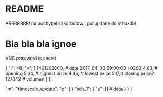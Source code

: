 # README

ARRRRRRR! na pochybel szkorbutowi, pulluj dane do influxdb!

# Bla bla bla ignoe
VNC password is secret

{
    "i": 48,
    "v": [
        1491202800, # date 2017-04-03 09:00:00 +0200
        4.63, # opening
        5.34, # highest price
        4.46, # lowest price
        5.17,# closing price?
        127042 # volumen
    ]
},

"m": "timescale_update", "p": [ { "sds_1": { "s": [] # data } } ]
